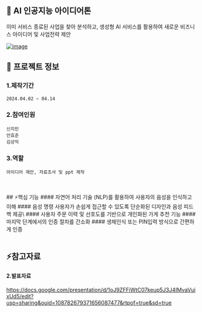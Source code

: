 

<!--## Hi there 👋
**jiminnnnnn/jiminnnnnn** is a ✨ _special_ ✨ repository because its `README.md` (this file) appears on your GitHub profile.

Here are some ideas to get you started:

- 🔭 I’m currently working on ...
- 🌱 I’m currently learning ...
- 👯 I’m looking to collaborate on ...
- 🤔 I’m looking for help with ...
- 💬 Ask me about ...
- 📫 How to reach me: ...
- 😄 Pronouns: ...
- ⚡ Fun fact: ...
-->


## 👋 AI 인공지능 아이디어톤
이미 서비스 종료된 사업을 찾아 분석하고, 생성형 AI 서비스를 활용하여 새로운 비즈니스 아이디어 및 사업전략 제안
<br/>

[![image](https://github.com/user-attachments/assets/ca60a7fa-1474-435b-ad36-662c74df4f9c)](https://docs.google.com/presentation/d/1oJ9ZFFiWtC07keup5J3J4IMvaVuixUd5/edit?usp=sharing&ouid=108782679371656087477&rtpof=true&sd=true)
<br/>

## 🌱 프로젝트 정보
### 1.제작기간
	2024.04.02 ~ 04.14
### 2.참여인원
	신지민
 	안효준
  	김상익
### 3.역할
	아이디어 제안, 자료조사 및 ppt 제작
<br/>
<br/>
## ⚡핵심 기능
#### 자연어 처리 기술 (NLP)를 활용하여 사용자의 음성을 인식하고 이해
#### 음성 명령 사용자가 손쉽게 접근할 수 있도록 단순화된 디자인과 음성 피드백 제공\
#### 사용자 주문 이력 및 선호도를 기반으로 개인화된 가게 추천 기능
#### 마지막 단계에서의 인증 절차를 간소화
#### 생체인식 또는 PIN입력 방식으로 간편하게 인증
<br/> 
<br/> 

## ⚡참고자료

#### 	2.발표자료
<https://docs.google.com/presentation/d/1oJ9ZFFiWtC07keup5J3J4IMvaVuixUd5/edit?usp=sharing&ouid=108782679371656087477&rtpof=true&sd=true>
